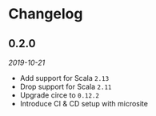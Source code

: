 # Changelog

## 0.2.0

_2019-10-21_

 * Add support for Scala `2.13`
 * Drop support for Scala `2.11`
 * Upgrade circe to `0.12.2`
 * Introduce CI & CD setup with microsite